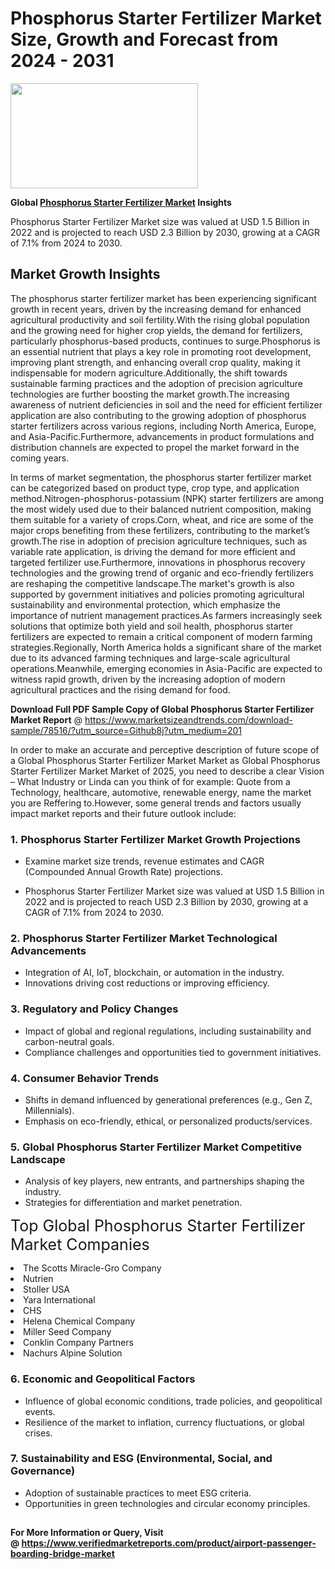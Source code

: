 <H1>Phosphorus Starter Fertilizer Market Size, Growth and Forecast from 2024 - 2031</H1><img class="aligncenter size-medium wp-image-584254" src="https://thirdeyenews.in/wp-content/uploads/2024/09/Global-Market-Research-300x168.jpeg" alt="" width="300" height="168" /><p><strong>Global&nbsp;<a href="https://www.marketsizeandtrends.com/download-sample/78516/?utm_source=Github8j?utm_medium=201">Phosphorus Starter Fertilizer Market</a> Insights</strong></p><p>Phosphorus Starter Fertilizer Market size was valued at USD 1.5 Billion in 2022 and is projected to reach USD 2.3 Billion by 2030, growing at a CAGR of 7.1% from 2024 to 2030.</p><p><h2>Market Growth Insights</h2> <p>The phosphorus starter fertilizer market has been experiencing significant growth in recent years, driven by the increasing demand for enhanced agricultural productivity and soil fertility.With the rising global population and the growing need for higher crop yields, the demand for fertilizers, particularly phosphorus-based products, continues to surge.Phosphorus is an essential nutrient that plays a key role in promoting root development, improving plant strength, and enhancing overall crop quality, making it indispensable for modern agriculture.Additionally, the shift towards sustainable farming practices and the adoption of precision agriculture technologies are further boosting the market growth.The increasing awareness of nutrient deficiencies in soil and the need for efficient fertilizer application are also contributing to the growing adoption of phosphorus starter fertilizers across various regions, including North America, Europe, and Asia-Pacific.Furthermore, advancements in product formulations and distribution channels are expected to propel the market forward in the coming years.</p> <p>In terms of market segmentation, the phosphorus starter fertilizer market can be categorized based on product type, crop type, and application method.Nitrogen-phosphorus-potassium (NPK) starter fertilizers are among the most widely used due to their balanced nutrient composition, making them suitable for a variety of crops.Corn, wheat, and rice are some of the major crops benefiting from these fertilizers, contributing to the market’s growth.The rise in adoption of precision agriculture techniques, such as variable rate application, is driving the demand for more efficient and targeted fertilizer use.Furthermore, innovations in phosphorus recovery technologies and the growing trend of organic and eco-friendly fertilizers are reshaping the competitive landscape.The market's growth is also supported by government initiatives and policies promoting agricultural sustainability and environmental protection, which emphasize the importance of nutrient management practices.As farmers increasingly seek solutions that optimize both yield and soil health, phosphorus starter fertilizers are expected to remain a critical component of modern farming strategies.Regionally, North America holds a significant share of the market due to its advanced farming techniques and large-scale agricultural operations.Meanwhile, emerging economies in Asia-Pacific are expected to witness rapid growth, driven by the increasing adoption of modern agricultural practices and the rising demand for food.<p><span class=""><strong>Download Full PDF Sample Copy of Global Phosphorus Starter Fertilizer Market Report</strong> @ <a href="https://www.marketsizeandtrends.com/download-sample/78516/?utm_source=Github8j?utm_medium=201" target="_blank">https://www.marketsizeandtrends.com/download-sample/78516/?utm_source=Github8j?utm_medium=201</a></span></p><p>In order to make an accurate and perceptive description of future scope of a Global&nbsp;Phosphorus Starter Fertilizer Market Market as Global&nbsp;Phosphorus Starter Fertilizer Market Market of 2025, you need to describe a clear Vision &ndash; What Industry or Linda can you think of for example: Quote from a Technology, healthcare, automotive, renewable energy, name the market you are Reffering to.However, some general trends and factors usually impact market reports and their future outlook include:</p><h3>1.&nbsp;<strong>Phosphorus Starter Fertilizer Market Growth Projections</strong></h3><ul><li>Examine market size trends, revenue estimates and CAGR (Compounded Annual Growth Rate) projections.</li><li><p>Phosphorus Starter Fertilizer Market size was valued at USD 1.5 Billion in 2022 and is projected to reach USD 2.3 Billion by 2030, growing at a CAGR of 7.1% from 2024 to 2030.</p></li></ul><h3>2.&nbsp;<strong>Phosphorus Starter Fertilizer Market Technological Advancements</strong></h3><ul><li>Integration of AI, IoT, blockchain, or automation in the industry.</li><li>Innovations driving cost reductions or improving efficiency.</li></ul><h3>3.&nbsp;<strong>Regulatory and Policy Changes</strong></h3><ul><li>Impact of global and regional regulations, including sustainability and carbon-neutral goals.</li><li>Compliance challenges and opportunities tied to government initiatives.</li></ul><h3>4.&nbsp;<strong>Consumer Behavior Trends</strong></h3><ul><li>Shifts in demand influenced by generational preferences (e.g., Gen Z, Millennials).</li><li>Emphasis on eco-friendly, ethical, or personalized products/services.</li></ul><h3>5.&nbsp;<strong>Global Phosphorus Starter Fertilizer Market Competitive Landscape</strong></h3><ul><li>Analysis of key players, new entrants, and partnerships shaping the industry.</li><li>Strategies for differentiation and market penetration.</li></ul><p data-pm-slice="1 1 []"><span style="color: inherit; font-family: inherit; font-size: 25px;">Top Global Phosphorus Starter Fertilizer Market Companies</span></p><div class="" data-test-id=""><p><li>The Scotts Miracle-Gro Company</li><li> Nutrien</li><li> Stoller USA</li><li> Yara International</li><li> CHS</li><li> Helena Chemical Company</li><li> Miller Seed Company</li><li> Conklin Company Partners</li><li> Nachurs Alpine Solution</li></p></div><h3>6.&nbsp;<strong>Economic and Geopolitical Factors</strong></h3><ul><li>Influence of global economic conditions, trade policies, and geopolitical events.</li><li>Resilience of the market to inflation, currency fluctuations, or global crises.</li></ul><h3>7.&nbsp;<strong>Sustainability and ESG (Environmental, Social, and Governance)</strong></h3><ul><li>Adoption of sustainable practices to meet ESG criteria.</li><li>Opportunities in green technologies and circular economy principles.</li></ul><h2><strong style="font-size: 14px;">For More Information or Query, Visit @&nbsp;</strong><a style="background-color: #ffffff; font-size: 14px;" href="https://www.marketsizeandtrends.com/report/phosphorus-starter-fertilizer-market/" target="_blank">https://www.verifiedmarketreports.com/product/airport-passenger-boarding-bridge-market</a></h2>